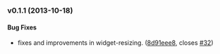 <a name="v0.1.1"></a>
### v0.1.1 (2013-10-18)


#### Bug Fixes

* fixes and improvements in widget-resizing. ([8d91eee8](http://github.com/ducksboard/gridster.js/commit/8d91eee848aa50fdca34737579e594c0ad35aa61), closes [#32](http://github.com/ducksboard/gridster.js/issues/32))


